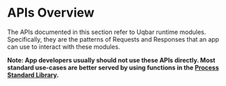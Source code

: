 # APIs Overview

The APIs documented in this section refer to Uqbar runtime modules. 
Specifically, they are the patterns of Requests and Responses that an app can use to interact with these modules.

**Note: App developers usually should not use these APIs directly. 
Most standard use-cases are better served by using functions in the [Process Standard Library](../process_stdlib/overview.md).**